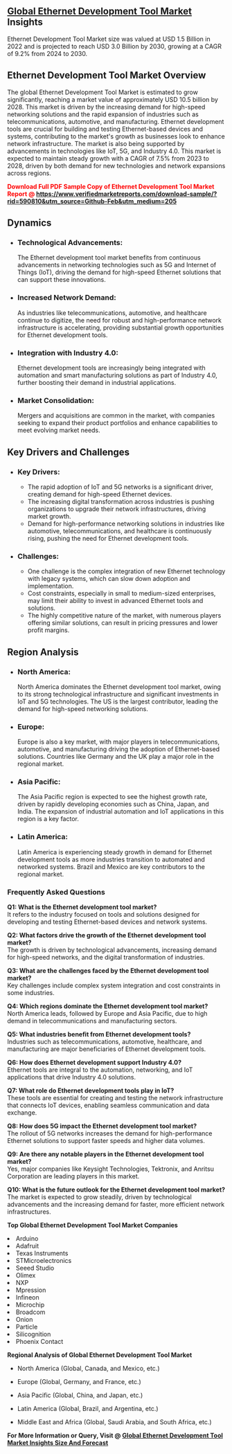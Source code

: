 <h2><a href="https://www.verifiedmarketreports.com/download-sample/?rid=590810&amp;utm_source=Github&amp;utm_medium=205" target="_blank">Global Ethernet Development Tool Market</a> Insights</h2><p>Ethernet Development Tool Market size was valued at USD 1.5 Billion in 2022 and is projected to reach USD 3.0 Billion by 2030, growing at a CAGR of 9.2% from 2024 to 2030.</p><p> <h2>Ethernet Development Tool Market Overview</h2> <p>The global Ethernet Development Tool Market is estimated to grow significantly, reaching a market value of approximately USD 10.5 billion by 2028. This market is driven by the increasing demand for high-speed networking solutions and the rapid expansion of industries such as telecommunications, automotive, and manufacturing. Ethernet development tools are crucial for building and testing Ethernet-based devices and systems, contributing to the market's growth as businesses look to enhance network infrastructure. The market is also being supported by advancements in technologies like IoT, 5G, and Industry 4.0. This market is expected to maintain steady growth with a CAGR of 7.5% from 2023 to 2028, driven by both demand for new technologies and network expansions across regions.</p> <p><strong><p><span class=""><span style="color: #ff0000;"><strong>Download Full PDF Sample Copy of Ethernet Development Tool Market Report</strong> @ </span><a href="https://www.verifiedmarketreports.com/download-sample/?rid=590810&amp;utm_source=Github-Feb&amp;utm_medium=205" target="_blank">https://www.verifiedmarketreports.com/download-sample/?rid=590810&amp;utm_source=Github-Feb&amp;utm_medium=205</a></span></p></strong></p> <h2>Dynamics</h2> <ul> <li><h3>Technological Advancements:</h3> The Ethernet development tool market benefits from continuous advancements in networking technologies such as 5G and Internet of Things (IoT), driving the demand for high-speed Ethernet solutions that can support these innovations.</li> <li><h3>Increased Network Demand:</h3> As industries like telecommunications, automotive, and healthcare continue to digitize, the need for robust and high-performance network infrastructure is accelerating, providing substantial growth opportunities for Ethernet development tools.</li> <li><h3>Integration with Industry 4.0:</h3> Ethernet development tools are increasingly being integrated with automation and smart manufacturing solutions as part of Industry 4.0, further boosting their demand in industrial applications.</li> <li><h3>Market Consolidation:</h3> Mergers and acquisitions are common in the market, with companies seeking to expand their product portfolios and enhance capabilities to meet evolving market needs.</li> </ul> <h2>Key Drivers and Challenges</h2> <ul> <li><h3>Key Drivers:</h3> <ul> <li>The rapid adoption of IoT and 5G networks is a significant driver, creating demand for high-speed Ethernet devices.</li> <li>The increasing digital transformation across industries is pushing organizations to upgrade their network infrastructures, driving market growth.</li> <li>Demand for high-performance networking solutions in industries like automotive, telecommunications, and healthcare is continuously rising, pushing the need for Ethernet development tools.</li> </ul> </li> <li><h3>Challenges:</h3> <ul> <li>One challenge is the complex integration of new Ethernet technology with legacy systems, which can slow down adoption and implementation.</li> <li>Cost constraints, especially in small to medium-sized enterprises, may limit their ability to invest in advanced Ethernet tools and solutions.</li> <li>The highly competitive nature of the market, with numerous players offering similar solutions, can result in pricing pressures and lower profit margins.</li> </ul> </li> </ul> <h2>Region Analysis</h2> <ul> <li><h3>North America:</h3> North America dominates the Ethernet development tool market, owing to its strong technological infrastructure and significant investments in IoT and 5G technologies. The US is the largest contributor, leading the demand for high-speed networking solutions.</li> <li><h3>Europe:</h3> Europe is also a key market, with major players in telecommunications, automotive, and manufacturing driving the adoption of Ethernet-based solutions. Countries like Germany and the UK play a major role in the regional market.</li> <li><h3>Asia Pacific:</h3> The Asia Pacific region is expected to see the highest growth rate, driven by rapidly developing economies such as China, Japan, and India. The expansion of industrial automation and IoT applications in this region is a key factor.</li> <li><h3>Latin America:</h3> Latin America is experiencing steady growth in demand for Ethernet development tools as more industries transition to automated and networked systems. Brazil and Mexico are key contributors to the regional market.</li> </ul> <h3>Frequently Asked Questions</h3> <p><strong>Q1: What is the Ethernet development tool market?</strong><br> It refers to the industry focused on tools and solutions designed for developing and testing Ethernet-based devices and network systems.</p> <p><strong>Q2: What factors drive the growth of the Ethernet development tool market?</strong><br> The growth is driven by technological advancements, increasing demand for high-speed networks, and the digital transformation of industries.</p> <p><strong>Q3: What are the challenges faced by the Ethernet development tool market?</strong><br> Key challenges include complex system integration and cost constraints in some industries.</p> <p><strong>Q4: Which regions dominate the Ethernet development tool market?</strong><br> North America leads, followed by Europe and Asia Pacific, due to high demand in telecommunications and manufacturing sectors.</p> <p><strong>Q5: What industries benefit from Ethernet development tools?</strong><br> Industries such as telecommunications, automotive, healthcare, and manufacturing are major beneficiaries of Ethernet development tools.</p> <p><strong>Q6: How does Ethernet development support Industry 4.0?</strong><br> Ethernet tools are integral to the automation, networking, and IoT applications that drive Industry 4.0 solutions.</p> <p><strong>Q7: What role do Ethernet development tools play in IoT?</strong><br> These tools are essential for creating and testing the network infrastructure that connects IoT devices, enabling seamless communication and data exchange.</p> <p><strong>Q8: How does 5G impact the Ethernet development tool market?</strong><br> The rollout of 5G networks increases the demand for high-performance Ethernet solutions to support faster speeds and higher data volumes.</p> <p><strong>Q9: Are there any notable players in the Ethernet development tool market?</strong><br> Yes, major companies like Keysight Technologies, Tektronix, and Anritsu Corporation are leading players in this market.</p> <p><strong>Q10: What is the future outlook for the Ethernet development tool market?</strong><br> The market is expected to grow steadily, driven by technological advancements and the increasing demand for faster, more efficient network infrastructures.</p> </p><p><strong>Top Global Ethernet Development Tool Market Companies</strong></p><div data-test-id=""><p><li>Arduino</li><li> Adafruit</li><li> Texas Instruments</li><li> STMicroelectronics</li><li> Seeed Studio</li><li> Olimex</li><li> NXP</li><li> Mpression</li><li> Infineon</li><li> Microchip</li><li> Broadcom</li><li> Onion</li><li> Particle</li><li> Silicognition</li><li> Phoenix Contact</li></p><div><strong>Regional Analysis of&nbsp;Global Ethernet Development Tool Market</strong></div><ul><li dir="ltr"><p dir="ltr">North America&nbsp;(Global, Canada, and Mexico, etc.)</p></li><li dir="ltr"><p dir="ltr">Europe (Global, Germany, and France, etc.)</p></li><li dir="ltr"><p dir="ltr">Asia Pacific&nbsp;(Global, China, and Japan, etc.)</p></li><li dir="ltr"><p dir="ltr">Latin America&nbsp;(Global, Brazil, and Argentina, etc.)</p></li><li dir="ltr">Middle East and Africa&nbsp;(Global, Saudi Arabia, and South Africa, etc.)</li></ul><p><strong>For More Information or Query, Visit @&nbsp;</strong><strong><a href="https://www.verifiedmarketreports.com/product/ethernet-development-tool-market/?utm_source=Github&amp;utm_medium=205" target="_blank">Global Ethernet Development Tool Market Insights Size And Forecast</a></strong></p></div>
